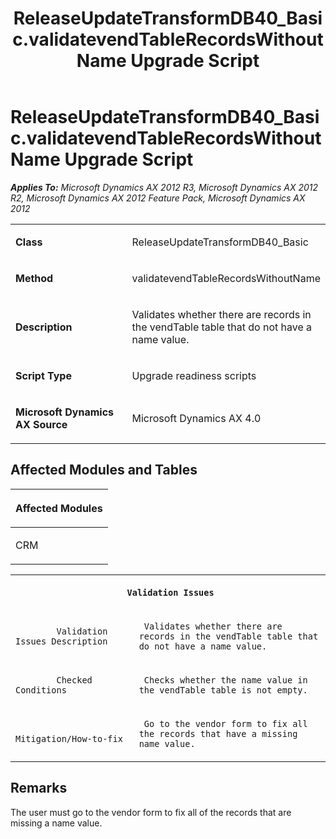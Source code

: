 ﻿---
title: ReleaseUpdateTransformDB40_Basic.validatevendTableRecordsWithoutName Upgrade Script
TOCTitle: ReleaseUpdateTransformDB40_Basic.validatevendTableRecordsWithoutName Upgrade Script
ms:assetid: ab18e39a-ade1-ade5-f3e3-b9c69a71c4e5
ms:mtpsurl: https://msdn.microsoft.com/en-us/library/JJ686466(v=AX.60)
ms:contentKeyID: 49710421
ms.date: 05/18/2015
mtps_version: v=AX.60
---

# ReleaseUpdateTransformDB40\_Basic.validatevendTableRecordsWithoutName Upgrade Script 


_**Applies To:** Microsoft Dynamics AX 2012 R3, Microsoft Dynamics AX 2012 R2, Microsoft Dynamics AX 2012 Feature Pack, Microsoft Dynamics AX 2012_

<table>
<colgroup>
<col style="width: 50%" />
<col style="width: 50%" />
</colgroup>
<tbody>
<tr class="odd">
<td><p><strong>Class</strong></p></td>
<td><p>ReleaseUpdateTransformDB40_Basic</p></td>
</tr>
<tr class="even">
<td><p><strong>Method</strong></p></td>
<td><p>validatevendTableRecordsWithoutName</p></td>
</tr>
<tr class="odd">
<td><p><strong>Description</strong></p></td>
<td><p>Validates whether there are records in the vendTable table that do not have a name value.</p></td>
</tr>
<tr class="even">
<td><p><strong>Script Type</strong></p></td>
<td><p>Upgrade readiness scripts</p></td>
</tr>
<tr class="odd">
<td><p><strong>Microsoft Dynamics AX Source</strong></p></td>
<td><p>Microsoft Dynamics AX 4.0</p></td>
</tr>
</tbody>
</table>


## Affected Modules and Tables

<table>
<colgroup>
<col style="width: 100%" />
</colgroup>
<thead>
<tr class="header">
<th><p>Affected Modules</p></th>
</tr>
</thead>
<tbody>
<tr class="odd">
<td><p>CRM</p></td>
</tr>
</tbody>
</table>


<table xmlns="http://www.w3.org/1999/xhtml">
              <tr><th colspan="2">
		
   <p>
   
	 Validation Issues
  </p>
  </th></tr>
              <tr><td>
		
   <p>
   
	 
            Validation Issues Description
          
  </p>
  </td><td>
		
   <p>
   
	 Validates whether there are records in the vendTable table that do not have a name value.
  </p>
  </td></tr>
              <tr><td>
		
   <p>
   
	 
            Checked Conditions
          
  </p>
  </td><td>
		
   <p>
   
	 Checks whether the name value in the vendTable table is not empty.
  </p>
  </td></tr>
              <tr><td>
		
   <p>
   
	 
            Mitigation/How-to-fix
          
  </p>
  </td><td>
		
   <p>
   
	 Go to the vendor form to fix all the records that have a missing name value.
  </p>
  </td></tr>
            </table>


## Remarks

The user must go to the vendor form to fix all of the records that are missing a name value.

  


